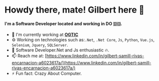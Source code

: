 # Howdy there, mate! Gilbert here 👋

#### I'm a Software Developer located and working in DO 🇩🇴.

- 🏢 I'm currently working at **[OGTIC](https://ogtic.gob.do/)**
- ⚙️ Working on technologies such as:`.Net`, `.Net Core`, `Js`, `Python`, `Vue.js`, `Selenium`, `Jquery`, `SQLServer`.
- 🌱 Software Developer.Net and Js enthusiastic 🔥.
- 📫 Reach me at: [https://www.linkedin.com/in/gilbert-samill-rivas-encarnacion-a6023617a/](https://www.linkedin.com/in/gilbert-samill-rivas-encarnacion-a6023617a/)
- ⚡️ Fun fact: Crazy About Computer. 
